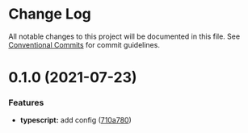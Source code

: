 # Change Log

All notable changes to this project will be documented in this file.
See [Conventional Commits](https://conventionalcommits.org) for commit guidelines.

# 0.1.0 (2021-07-23)


### Features

* **typescript:** add config ([710a780](https://github.com/nickstaroba/eterna-tooling/commit/710a78053181a70c7408b475852f2c7a5348d763))

